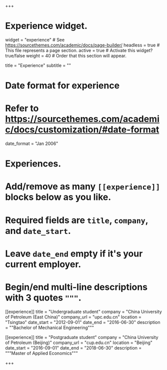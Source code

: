 +++
# Experience widget.
widget = "experience"  # See https://sourcethemes.com/academic/docs/page-builder/
headless = true  # This file represents a page section.
active = true  # Activate this widget? true/false
weight = 40  # Order that this section will appear.

title = "Experience"
subtitle = ""

# Date format for experience
#   Refer to https://sourcethemes.com/academic/docs/customization/#date-format
date_format = "Jan 2006"

# Experiences.
#   Add/remove as many `[[experience]]` blocks below as you like.
#   Required fields are `title`, `company`, and `date_start`.
#   Leave `date_end` empty if it's your current employer.
#   Begin/end multi-line descriptions with 3 quotes `"""`.
[[experience]]
  title = "Undergraduate student"
  company = "China University of Petroleum (East China)"
  company_url = "upc.edu.cn"
  location = "Tsingtao"
  date_start = "2012-09-01"
  date_end = "2016-06-30"
  description = ""Bachelor of Mechanical Engineering"""

[[experience]]
  title = "Postgraduate student"
  company = "China University of Petroleum (Beijing)"
  company_url = "cup.edu.cn"
  location = "Beijing"
  date_start = "2016-09-01"
  date_end = "2018-06-30"
  description = """Master of Applied Economics"""

+++

